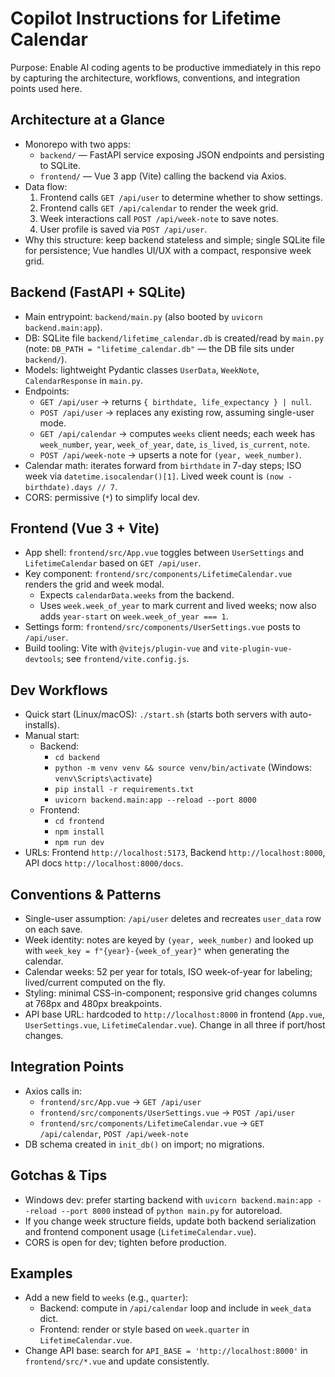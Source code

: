 # Copilot Instructions for Lifetime Calendar

Purpose: Enable AI coding agents to be productive immediately in this repo by capturing the architecture, workflows, conventions, and integration points used here.

## Architecture at a Glance
- Monorepo with two apps:
  - `backend/` — FastAPI service exposing JSON endpoints and persisting to SQLite.
  - `frontend/` — Vue 3 app (Vite) calling the backend via Axios.
- Data flow:
  1. Frontend calls `GET /api/user` to determine whether to show settings.
  2. Frontend calls `GET /api/calendar` to render the week grid.
  3. Week interactions call `POST /api/week-note` to save notes.
  4. User profile is saved via `POST /api/user`.
- Why this structure: keep backend stateless and simple; single SQLite file for persistence; Vue handles UI/UX with a compact, responsive week grid.

## Backend (FastAPI + SQLite)
- Main entrypoint: `backend/main.py` (also booted by `uvicorn backend.main:app`).
- DB: SQLite file `backend/lifetime_calendar.db` is created/read by `main.py` (note: `DB_PATH = "lifetime_calendar.db"` — the DB file sits under `backend/`).
- Models: lightweight Pydantic classes `UserData`, `WeekNote`, `CalendarResponse` in `main.py`.
- Endpoints:
  - `GET /api/user` → returns `{ birthdate, life_expectancy } | null`.
  - `POST /api/user` → replaces any existing row, assuming single-user mode.
  - `GET /api/calendar` → computes `weeks` client needs; each week has `week_number`, `year`, `week_of_year`, `date`, `is_lived`, `is_current`, `note`.
  - `POST /api/week-note` → upserts a note for `(year, week_number)`.
- Calendar math: iterates forward from `birthdate` in 7-day steps; ISO week via `datetime.isocalendar()[1]`. Lived week count is `(now - birthdate).days // 7`.
- CORS: permissive (`*`) to simplify local dev.

## Frontend (Vue 3 + Vite)
- App shell: `frontend/src/App.vue` toggles between `UserSettings` and `LifetimeCalendar` based on `GET /api/user`.
- Key component: `frontend/src/components/LifetimeCalendar.vue` renders the grid and week modal.
  - Expects `calendarData.weeks` from the backend.
  - Uses `week.week_of_year` to mark current and lived weeks; now also adds `year-start` on `week.week_of_year === 1`.
- Settings form: `frontend/src/components/UserSettings.vue` posts to `/api/user`.
- Build tooling: Vite with `@vitejs/plugin-vue` and `vite-plugin-vue-devtools`; see `frontend/vite.config.js`.

## Dev Workflows
- Quick start (Linux/macOS): `./start.sh` (starts both servers with auto-installs).
- Manual start:
  - Backend:
    - `cd backend`
    - `python -m venv venv && source venv/bin/activate` (Windows: `venv\Scripts\activate`)
    - `pip install -r requirements.txt`
    - `uvicorn backend.main:app --reload --port 8000`
  - Frontend:
    - `cd frontend`
    - `npm install`
    - `npm run dev`
- URLs: Frontend `http://localhost:5173`, Backend `http://localhost:8000`, API docs `http://localhost:8000/docs`.

## Conventions & Patterns
- Single-user assumption: `/api/user` deletes and recreates `user_data` row on each save.
- Week identity: notes are keyed by `(year, week_number)` and looked up with `week_key = f"{year}-{week_of_year}"` when generating the calendar.
- Calendar weeks: 52 per year for totals, ISO week-of-year for labeling; lived/current computed on the fly.
- Styling: minimal CSS-in-component; responsive grid changes columns at 768px and 480px breakpoints.
- API base URL: hardcoded to `http://localhost:8000` in frontend (`App.vue`, `UserSettings.vue`, `LifetimeCalendar.vue`). Change in all three if port/host changes.

## Integration Points
- Axios calls in:
  - `frontend/src/App.vue` → `GET /api/user`
  - `frontend/src/components/UserSettings.vue` → `POST /api/user`
  - `frontend/src/components/LifetimeCalendar.vue` → `GET /api/calendar`, `POST /api/week-note`
- DB schema created in `init_db()` on import; no migrations.

## Gotchas & Tips
- Windows dev: prefer starting backend with `uvicorn backend.main:app --reload --port 8000` instead of `python main.py` for autoreload.
- If you change week structure fields, update both backend serialization and frontend component usage (`LifetimeCalendar.vue`).
- CORS is open for dev; tighten before production.

## Examples
- Add a new field to `weeks` (e.g., `quarter`):
  - Backend: compute in `/api/calendar` loop and include in `week_data` dict.
  - Frontend: render or style based on `week.quarter` in `LifetimeCalendar.vue`.
- Change API base: search for `API_BASE = 'http://localhost:8000'` in `frontend/src/*.vue` and update consistently.
